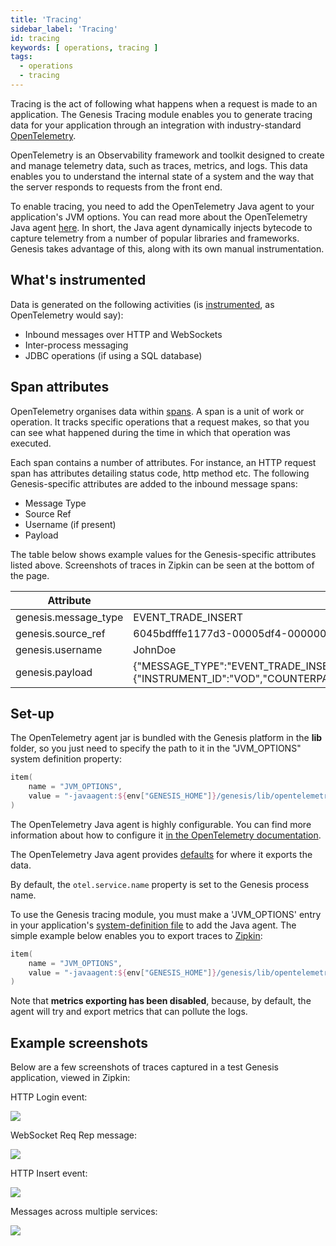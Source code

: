 ```yaml
---
title: 'Tracing'
sidebar_label: 'Tracing'
id: tracing
keywords: [ operations, tracing ]
tags:
  - operations
  - tracing
---
```


Tracing is the act of following what happens when a request is made to an application. The Genesis Tracing module enables you to generate tracing data for your application through an integration with industry-standard [OpenTelemetry](https://opentelemetry.io/). 

OpenTelemetry is an Observability framework and toolkit designed to create and manage telemetry data, such as traces, metrics, and logs. This data enables you to understand the internal state of a system and the way that the server responds to requests from the front end.

To enable tracing, you need to add the OpenTelemetry Java agent to your application's JVM options. You can read more about the OpenTelemetry Java agent [here](https://github.com/open-telemetry/opentelemetry-java-instrumentation).
In short, the Java agent dynamically injects bytecode to capture telemetry from a number of popular libraries and frameworks. Genesis takes advantage of this, along with its own manual instrumentation.

## What's instrumented

Data is generated on the following activities (is [instrumented](https://opentelemetry.io/docs/concepts/instrumentation/), as OpenTelemetry would say):

- Inbound messages over HTTP and WebSockets
- Inter-process messaging
- JDBC operations (if using a SQL database)

## Span attributes

OpenTelemetry organises data within [spans](https://opentelemetry.io/docs/concepts/signals/traces/#spans). A span is a unit of work or operation. It tracks specific operations that a request makes, so that you can see what happened during the time in which that operation was executed.

Each span contains a number of attributes. For instance, an HTTP request span has attributes detailing status code, http method etc. The following Genesis-specific attributes are added to the inbound message spans:

- Message Type
- Source Ref
- Username (if present)
- Payload

The table below shows example values for the Genesis-specific attributes listed above. Screenshots of traces in Zipkin can be seen at the bottom of the page.

| Attribute            | Value                                                                                                                                                                                                                                                                               |
|----------------------|-------------------------------------------------------------------------------------------------------------------------------------------------------------------------------------------------------------------------------------------------------------------------------------|
| genesis.message_type | EVENT_TRADE_INSERT                                                                                                                                                                                                                                                                  |
| genesis.source_ref   | 6045bdfffe1177d3-00005df4-00000004-1f1e5fe74723987e-c672dc68:1                                                                                                                                                                                                                      |
| genesis.username     | JohnDoe                                                                                                                                                                                                                                                                             |
| genesis.payload      | {"MESSAGE_TYPE":"EVENT_TRADE_INSERT","USER_NAME":"JohnDoe","SESSION_AUTH_TOKEN":"********","REFRESH_AUTH_TOKEN":null,"VALIDATE":false,"IGNORE_WARNINGS":true,"DETAILS":{"INSTRUMENT_ID":"VOD","COUNTERPARTY_ID":"GENESIS","QUANTITY":10,"PRICE":1.5,"SIDE":"BUY"},"SOURCE_REF":"1"} |

## Set-up

The OpenTelemetry agent jar is bundled with the Genesis platform in the **lib** folder, so you just need to specify the path to it in the "JVM_OPTIONS" system definition property:

```kotlin
item(
    name = "JVM_OPTIONS",
    value = "-javaagent:${env["GENESIS_HOME"]}/genesis/lib/opentelemetry-javaagent.jar"
)
```

The OpenTelemetry Java agent is highly configurable. You can find more information about how to configure it [in the OpenTelemetry documentation](https://opentelemetry.io/docs/instrumentation/java/automatic/agent-config/).

The OpenTelemetry Java agent provides [defaults](https://github.com/open-telemetry/opentelemetry-java/blob/main/sdk-extensions/autoconfigure/README.md#exporters) for where it exports the data.

By default, the `otel.service.name` property is set to the Genesis process name.

To use the Genesis tracing module, you must make a 'JVM_OPTIONS' entry in your application's [system-definition file](../../../server/configuring-runtime/system-definitions/) to add the Java agent. The simple example below enables you to export traces to [Zipkin](https://zipkin.io/):

```kotlin
item(
    name = "JVM_OPTIONS",
    value = "-javaagent:${env["GENESIS_HOME"]}/genesis/lib/opentelemetry-javaagent.jar -Dotel.traces.exporter=zipkin -Dotel.metrics.exporter=none"
)
```
Note that **metrics exporting has been disabled**, because, by default, the agent will try and export metrics that can pollute the logs.

## Example screenshots

Below are a few screenshots of traces captured in a test Genesis application, viewed in Zipkin:

HTTP Login event:

![](/img/tracing-zipkin-login.png)

WebSocket Req Rep message:

![](/img/tracing-zipkin-req-instrument.png)

HTTP Insert event:

![](/img/tracing-zipkin-event-insert.png)

Messages across multiple services:

![](/img/tracing-zipkin-multiple-services.png)
